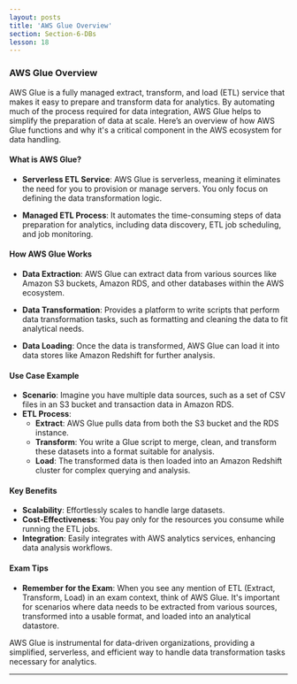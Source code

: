 ```yaml
---
layout: posts
title: 'AWS Glue Overview'
section: Section-6-DBs
lesson: 18
---
```


### AWS Glue Overview

AWS Glue is a fully managed extract, transform, and load (ETL) service that makes it easy to prepare and transform data for analytics. By automating much of the process required for data integration, AWS Glue helps to simplify the preparation of data at scale. Here’s an overview of how AWS Glue functions and why it's a critical component in the AWS ecosystem for data handling.

<!-- pagebreak -->

#### What is AWS Glue?

- **Serverless ETL Service**: AWS Glue is serverless, meaning it eliminates the need for you to provision or manage servers. You only focus on defining the data transformation logic.

- **Managed ETL Process**: It automates the time-consuming steps of data preparation for analytics, including data discovery, ETL job scheduling, and job monitoring.

<!-- pagebreak -->

#### How AWS Glue Works

- **Data Extraction**: AWS Glue can extract data from various sources like Amazon S3 buckets, Amazon RDS, and other databases within the AWS ecosystem.

- **Data Transformation**: Provides a platform to write scripts that perform data transformation tasks, such as formatting and cleaning the data to fit analytical needs.

- **Data Loading**: Once the data is transformed, AWS Glue can load it into data stores like Amazon Redshift for further analysis.

<!-- pagebreak -->

#### Use Case Example

- **Scenario**: Imagine you have multiple data sources, such as a set of CSV files in an S3 bucket and transaction data in Amazon RDS.
- **ETL Process**:
  - **Extract**: AWS Glue pulls data from both the S3 bucket and the RDS instance.
  - **Transform**: You write a Glue script to merge, clean, and transform these datasets into a format suitable for analysis.
  - **Load**: The transformed data is then loaded into an Amazon Redshift cluster for complex querying and analysis.

<!-- pagebreak -->

#### Key Benefits

- **Scalability**: Effortlessly scales to handle large datasets.
- **Cost-Effectiveness**: You pay only for the resources you consume while running the ETL jobs.
- **Integration**: Easily integrates with AWS analytics services, enhancing data analysis workflows.

#### Exam Tips

- **Remember for the Exam**: When you see any mention of ETL (Extract, Transform, Load) in an exam context, think of AWS Glue. It's important for scenarios where data needs to be extracted from various sources, transformed into a usable format, and loaded into an analytical datastore.

AWS Glue is instrumental for data-driven organizations, providing a simplified, serverless, and efficient way to handle data transformation tasks necessary for analytics.

---

